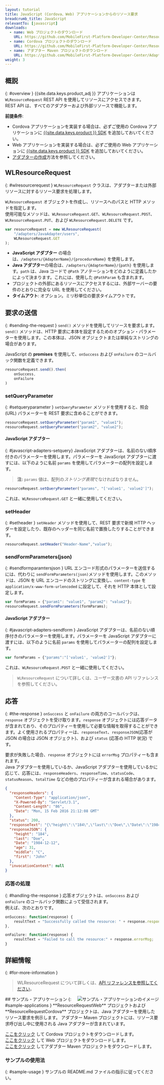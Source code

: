 ```yaml
---
layout: tutorial
title: JavaScript (Cordova、Web) アプリケーションからのリソース要求
breadcrumb_title: JavaScript
relevantTo: [javascript]
downloads:
  - name: Web プロジェクトのダウンロード
    URL: https://github.com/MobileFirst-Platform-Developer-Center/ResourceRequestWeb/tree/release80
  - name: Cordova プロジェクトのダウンロード
    URL: https://github.com/MobileFirst-Platform-Developer-Center/ResourceRequestCordova/tree/release80
  - name: アダプター Maven プロジェクトのダウンロード
    URL: https://github.com/MobileFirst-Platform-Developer-Center/Adapters/tree/release80
weight: 3
---
```

<!-- NLS_CHARSET=UTF-8 -->
## 概説
{: #overview }
{{site.data.keys.product_adj }} アプリケーションは `WLResourceRequest` REST API を使用してリソースにアクセスできます。  
REST API は、すべてのアダプターおよび外部リソースで機能します。

**前提条件**:

- Cordova アプリケーションを実装する場合は、必ずご使用の Cordova アプリケーションに [{{site.data.keys.product }} SDK](../../../application-development/sdk/cordova) を追加しておいてください。
- Web アプリケーションを実装する場合は、必ずご使用の Web アプリケーションに [{{site.data.keys.product }} SDK](../../../application-development/sdk/web) を追加しておいてください。
- [アダプターの作成](../../../adapters/creating-adapters/)方法を参照してください。

## WLResourceRequest
{: #wlresourcerequest }
`WLResourceRequest` クラスは、アダプターまたは外部リソースに対するリソース要求を処理します。

 `WLResourceRequest` オブジェクトを作成し、リソースへのパスと HTTP メソッドを指定します。  
使用可能なメソッドは、`WLResourceRequest.GET`、`WLResourceRequest.POST`、`WLResourceRequest.PUT`、および `WLResourceRequest.DELETE` です。

```javascript
var resourceRequest = new WLResourceRequest(
    "/adapters/JavaAdapter/users",
    WLResourceRequest.GET
);
```

* **JavaScript アダプター** の場合は、`/adapters/{AdapterName}/{procedureName}` を使用します。
* **Java アダプター**の場合は、`/adapters/{AdapterName}/{path}` を使用します。`path` は、Java コードで `@Path` アノテーションをどのように定義したかによって決まります。これには、使用した `@PathParam` も含まれます。
* プロジェクトの外部にあるリソースにアクセスするには、外部サーバーの要件のとおりに完全な URL を使用してください。
* **タイムアウト**: オプション。ミリ秒単位の要求タイムアウトです。

## 要求の送信
{: #sending-the-request }
`send()` メソッドを使用してリソースを要求します。  
`send()` メソッドは、HTTP 要求に本体を設定するためのオプション・パラメーターを使用します。この本体は、JSON オブジェクトまたは単純なストリングの場合があります。

JavaScript の **promises** を使用して、`onSuccess` および `onFailure` のコールバック関数を定義できます。

```js
resourceRequest.send().then(
    onSuccess,
    onFailure
)
```

### setQueryParameter
{: #setqueryparameter }
`setQueryParameter` メソッドを使用すると、照会 (URL) パラメーターを REST 要求に含めることができます。

```js
resourceRequest.setQueryParameter("param1", "value1");
resourceRequest.setQueryParameter("param2", "value2");
```

#### JavaScript アダプター
{: #javascript-adapters-setquery}
JavaScript アダプターは、名前のない順序付きのパラメーターを使用します。パラメーターを JavaScript アダプターに渡すには、以下のように名前 `params` を使用してパラメーターの配列を設定します。

> **注:** `params` 値は、配列の*ストリング表現*でなければなりません。

```js
resourceRequest.setQueryParameter("params", "['value1', 'value2']");
```

これは、`WLResourceRequest.GET` と一緒に使用してください。

### setHeader
{: #setheader }
`setHeader` メソッドを使用して、REST 要求で新規 HTTP ヘッダーを設定したり、既存のヘッダーを同じ名前で置換したりすることができます。

```js
resourceRequest.setHeader("Header-Name","value");
```

### sendFormParameters(json)
{: #sendformparamtersjson }
URL エンコード形式のパラメーターを送信するには、代わりに `sendFormParameters(json)`メソッドを使用します。このメソッドは、JSON を URL エンコードのストリングに変換し、`content-type` を `application/x-www-form-urlencoded` に設定して、それを HTTP 本体として設定します。

```js
var formParams = {"param1": "value1", "param2": "value2"};
resourceRequest.sendFormParameters(formParams);
```

#### JavaScript アダプター
{: #javascript-adapters-sendform }
JavaScript アダプターは、名前のない順序付きのパラメーターを使用します。パラメーターを JavaScript アダプターに渡すには、以下のように名前 `params` を使用してパラメーターの配列を設定します。

```js
var formParams = {"params":"['value1', 'value2']"};
```

これは、`WLResourceRequest.POST` と一緒に使用してください。


> `WLResourceRequest` について詳しくは、ユーザー文書の API リファレンスを参照してください。

## 応答
{: #the-response }
`onSuccess` と `onFailure` の両方のコールバックは、`response` オブジェクトを受け取ります。`response` オブジェクトには応答データが含まれており、そのプロパティーを使用して必要な情報を取得することができます。よく使用されるプロパティーは、`responseText`、`responseJSON`(応答が JSON の場合は JSON オブジェクト)、および `status` (応答の HTTP 状況) です。

要求が失敗した場合、`response` オブジェクトには `errorMsg` プロパティーも含まれます。  
Java アダプターを使用しているか、JavaScript アダプターを使用しているかに応じて、応答には、`responseHeaders`、`responseTime`、`statusCode`、`statusReason`、`totalTime` などの他のプロパティーが含まれる場合があります。

```json
{
  "responseHeaders": {
    "Content-Type": "application/json",
    "X-Powered-By": "Servlet/3.1",
    "Content-Length": "86",
    "Date": "Mon, 15 Feb 2016 21:12:08 GMT"
  },
  "status": 200,
  "responseText": "{\"height\":\"184\",\"last\":\"Doe\",\"Date\":\"1984-12-12\",\"age\":31,\"middle\":\"C\",\"first\":\"John\"}",
  "responseJSON": {
    "height": "184",
    "last": "Doe",
    "Date": "1984-12-12",
    "age": 31,
    "middle": "C",
    "first": "John"
  },
  "invocationContext": null
}
```

### 応答の処理
{: #handling-the-response }
応答オブジェクトは、`onSuccess` および `onFailure` のコールバック関数によって受信されます。  
例えば、次のとおりです。


```js
onSuccess: function(response) {
    resultText = "Successfully called the resource: " + response.responseText;
},

onFailure: function(response) {
    resultText = "Failed to call the resource:" + response.errorMsg;
}
```

## 詳細情報
{: #for-more-information }
> WLResourceRequest について詳しくは、[API リファレンスを参照してください](http://www.ibm.com/support/knowledgecenter/SSHS8R_8.0.0/com.ibm.worklight.apiref.doc/html/refjavascript-client/html/WLResourceRequest.html)。

<img alt="サンプル・アプリケーションのイメージ" src="resource-request-success-cordova.png" style="float:right"/>
## サンプル・アプリケーション
{: #sample-applications }
**ResourceRequestWeb** プロジェクトおよび **ResourceRequestCordova** プロジェクトは、Java アダプターを使用したリソース要求を例示します。  
アダプター Maven プロジェクトには、リソース要求呼び出し中に使用される Java アダプターが含まれています。

[ここをクリック](https://github.com/MobileFirst-Platform-Developer-Center/ResourceRequestCordova/tree/release80) して Cordova プロジェクトをダウンロードします。  
[ここをクリック](https://github.com/MobileFirst-Platform-Developer-Center/ResourceRequestWeb/tree/release80) して Web プロジェクトをダウンロードします。  
[ここをクリック](https://github.com/MobileFirst-Platform-Developer-Center/Adapters/tree/release80) してアダプター Maven プロジェクトをダウンロードします。

### サンプルの使用法
{: #sample-usage }
サンプルの README.md ファイルの指示に従ってください。
